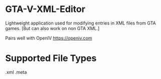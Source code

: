 # GTA-V-XML-Editor
Lightweight application used for modifying entries in XML files from GTA games. [But can also work on non GTA XML.]

Pairs well with OpenIV https://openiv.com

# Supported File Types
.xml
.meta
